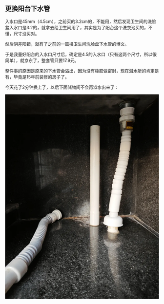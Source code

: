 ## 更换阳台下水管
入水口是45mm（4.5cm），之前买的3.2cm的，不能用，然后发现卫生间的洗脸盆入水口是3.2的，就拿去给卫生间用了，其实是为了阳台这个洗衣池买的，不懂，尺寸没买对。

然后阴差阳错，就有了之前的一篇换卫生间洗脸盘下水管的博文。

于是我量好阳台的入水口尺寸后，确定是4.5的入水口（只有这两个尺寸，所以很简单），就京东了，整套管只要17.9元。

整件事的原因是原来的下水管会溢出，因为没有橡胶做密封，现在潜水艇的肯定是有，毕竟是15年前装修的房子了。

今天花了2分钟换上了，以后下面储物间不会再溢水出来了：

![0](../images/4-改造管道/02-更换阳台下水管/0.webp)